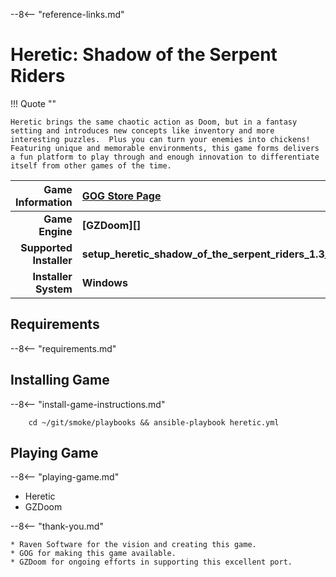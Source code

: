 [//]: # (Import global reference links)
--8<-- "reference-links.md"

[//]: # (Set local reference links) 
[GOG Store Page]: https://www.gog.com/en/game/heretic_shadow_of_the_serpent_riders "Heretic: Shadow of the Serpent Riders"

# Heretic: Shadow of the Serpent Riders

!!! Quote  ""

    Heretic brings the same chaotic action as Doom, but in a fantasy setting and introduces new concepts like inventory and more interesting puzzles.  Plus you can turn your enemies into chickens!  Featuring unique and memorable environments, this game forms delivers a fun platform to play through and enough innovation to differentiate itself from other games of the time.

| Game Information | [GOG Store Page][] |
|--:|:--|
| **Game Engine** | **[GZDoom][]** |
| **Supported Installer** | **setup_heretic_shadow_of_the_serpent_riders_1.3_(42801).exe** |
| **Installer System** | **Windows** |

## Requirements

--8<-- "requirements.md"

## Installing Game

--8<-- "install-game-instructions.md"

        cd ~/git/smoke/playbooks && ansible-playbook heretic.yml

## Playing Game

--8<-- "playing-game.md"
    
* Heretic
* GZDoom

--8<-- "thank-you.md"
    
    * Raven Software for the vision and creating this game.
    * GOG for making this game available.
    * GZDoom for ongoing efforts in supporting this excellent port.